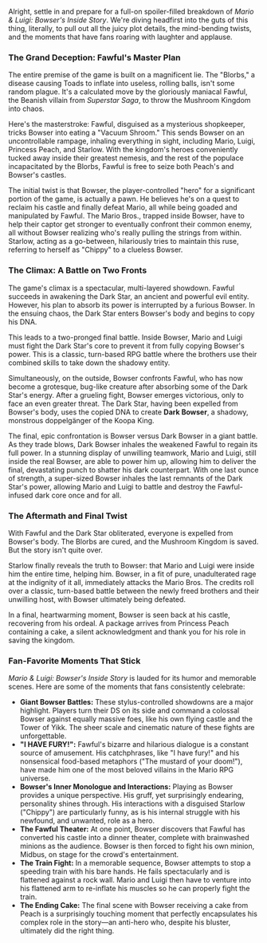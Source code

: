 Alright, settle in and prepare for a full-on spoiler-filled breakdown of *Mario & Luigi: Bowser's Inside Story*. We're diving headfirst into the guts of this thing, literally, to pull out all the juicy plot details, the mind-bending twists, and the moments that have fans roaring with laughter and applause.

### The Grand Deception: Fawful's Master Plan

The entire premise of the game is built on a magnificent lie. The "Blorbs," a disease causing Toads to inflate into useless, rolling balls, isn't some random plague. It's a calculated move by the gloriously maniacal Fawful, the Beanish villain from *Superstar Saga*, to throw the Mushroom Kingdom into chaos.

Here's the masterstroke: Fawful, disguised as a mysterious shopkeeper, tricks Bowser into eating a "Vacuum Shroom." This sends Bowser on an uncontrollable rampage, inhaling everything in sight, including Mario, Luigi, Princess Peach, and Starlow. With the kingdom's heroes conveniently tucked away inside their greatest nemesis, and the rest of the populace incapacitated by the Blorbs, Fawful is free to seize both Peach's and Bowser's castles.

The initial twist is that Bowser, the player-controlled "hero" for a significant portion of the game, is actually a pawn. He believes he's on a quest to reclaim his castle and finally defeat Mario, all while being goaded and manipulated by Fawful. The Mario Bros., trapped inside Bowser, have to help their captor get stronger to eventually confront their common enemy, all without Bowser realizing who's really pulling the strings from within. Starlow, acting as a go-between, hilariously tries to maintain this ruse, referring to herself as "Chippy" to a clueless Bowser.

### The Climax: A Battle on Two Fronts

The game's climax is a spectacular, multi-layered showdown. Fawful succeeds in awakening the Dark Star, an ancient and powerful evil entity. However, his plan to absorb its power is interrupted by a furious Bowser. In the ensuing chaos, the Dark Star enters Bowser's body and begins to copy his DNA.

This leads to a two-pronged final battle. Inside Bowser, Mario and Luigi must fight the Dark Star's core to prevent it from fully copying Bowser's power. This is a classic, turn-based RPG battle where the brothers use their combined skills to take down the shadowy entity.

Simultaneously, on the outside, Bowser confronts Fawful, who has now become a grotesque, bug-like creature after absorbing some of the Dark Star's energy. After a grueling fight, Bowser emerges victorious, only to face an even greater threat. The Dark Star, having been expelled from Bowser's body, uses the copied DNA to create **Dark Bowser**, a shadowy, monstrous doppelgänger of the Koopa King.

The final, epic confrontation is Bowser versus Dark Bowser in a giant battle. As they trade blows, Dark Bowser inhales the weakened Fawful to regain its full power. In a stunning display of unwilling teamwork, Mario and Luigi, still inside the real Bowser, are able to power him up, allowing him to deliver the final, devastating punch to shatter his dark counterpart. With one last ounce of strength, a super-sized Bowser inhales the last remnants of the Dark Star's power, allowing Mario and Luigi to battle and destroy the Fawful-infused dark core once and for all.

### The Aftermath and Final Twist

With Fawful and the Dark Star obliterated, everyone is expelled from Bowser's body. The Blorbs are cured, and the Mushroom Kingdom is saved. But the story isn't quite over.

Starlow finally reveals the truth to Bowser: that Mario and Luigi were inside him the entire time, helping him. Bowser, in a fit of pure, unadulterated rage at the indignity of it all, immediately attacks the Mario Bros. The credits roll over a classic, turn-based battle between the newly freed brothers and their unwilling host, with Bowser ultimately being defeated.

In a final, heartwarming moment, Bowser is seen back at his castle, recovering from his ordeal. A package arrives from Princess Peach containing a cake, a silent acknowledgment and thank you for his role in saving the kingdom.

### Fan-Favorite Moments That Stick

*Mario & Luigi: Bowser's Inside Story* is lauded for its humor and memorable scenes. Here are some of the moments that fans consistently celebrate:

* **Giant Bowser Battles:** These stylus-controlled showdowns are a major highlight. Players turn their DS on its side and command a colossal Bowser against equally massive foes, like his own flying castle and the Tower of Yikk. The sheer scale and cinematic nature of these fights are unforgettable.
* **"I HAVE FURY!":** Fawful's bizarre and hilarious dialogue is a constant source of amusement. His catchphrases, like "I have fury!" and his nonsensical food-based metaphors ("The mustard of your doom!"), have made him one of the most beloved villains in the Mario RPG universe.
* **Bowser's Inner Monologue and Interactions:** Playing as Bowser provides a unique perspective. His gruff, yet surprisingly endearing, personality shines through. His interactions with a disguised Starlow ("Chippy") are particularly funny, as is his internal struggle with his newfound, and unwanted, role as a hero.
* **The Fawful Theater:** At one point, Bowser discovers that Fawful has converted his castle into a dinner theater, complete with brainwashed minions as the audience. Bowser is then forced to fight his own minion, Midbus, on stage for the crowd's entertainment.
* **The Train Fight:** In a memorable sequence, Bowser attempts to stop a speeding train with his bare hands. He fails spectacularly and is flattened against a rock wall. Mario and Luigi then have to venture into his flattened arm to re-inflate his muscles so he can properly fight the train.
* **The Ending Cake:** The final scene with Bowser receiving a cake from Peach is a surprisingly touching moment that perfectly encapsulates his complex role in the story—an anti-hero who, despite his bluster, ultimately did the right thing.